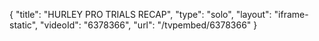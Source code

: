 {
    "title": "HURLEY PRO TRIALS RECAP",
    "type": "solo",
    "layout": "iframe-static",
    "videoId": "6378366",
    "url": "\/tvpembed\/6378366"
}